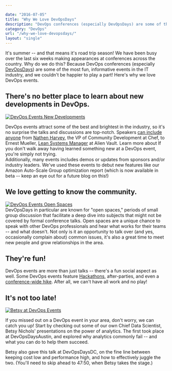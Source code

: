```yaml
---

date: "2016-07-05"
title: "Why We Love DevOpsDays"
description: "DevOps conferences (especially DevOpsDays) are some of the most fun, informative events in the IT industry, and we couldn’t be happier to play a part!"
category: "DevOps"
url: "/why-we-love-devopsdays/"
layout: "single"
---
```



It's summer -- and that means it's road trip season! We have been busy over the last six weeks making appearances at conferences across the country. Why do we do this? Because DevOps conferences (especially [DevOpsDays](https://www.devopsdays.org/)) are some of the most fun, informative events in the IT industry, and we couldn't be happier to play a part! Here's why we love DevOps events.

There's no better place to learn about new developments in DevOps.
------------------------------------------------------------------

[![DevOps Events New Developments](https://s3-us-west-2.amazonaws.com/com-netuitive-app-usw2-public/wp-content/uploads/2016/07/2016-06-25-11.14.24-1024x768.jpg)](https://s3-us-west-2.amazonaws.com/com-netuitive-app-usw2-public/wp-content/uploads/2016/07/2016-06-25-11.14.24.jpg)

DevOps events attract some of the best and brightest in the industry, so it's no surprise the talks and discussions are top-notch. Speakers [can include anyone](http://devopsdaysdc2016.busyconf.com/schedule/full/) from [Nathen Harvey](https://twitter.com/nathenharvey), the VP of Community Development at Chef, to Ernest Mueller, [Lean Systems Manager](https://twitter.com/ernestmueller) at Alien Vault. Learn more about If you don't walk away having learned something new at a DevOps event, you're simply not trying.\
Additionally, many events includes demos or updates from sponsors and/or industry leaders. We've used these events to debut new features like our Amazon Auto-Scale Group optimization report (which is now available in beta -- keep an eye out for a future blog on this!)

We love getting to know the community.
--------------------------------------

[![DevOps Events Open Spaces](https://s3-us-west-2.amazonaws.com/com-netuitive-app-usw2-public/wp-content/uploads/2016/07/openspaces.jpg)](https://s3-us-west-2.amazonaws.com/com-netuitive-app-usw2-public/wp-content/uploads/2016/07/openspaces.jpg)\
DevOpsDays in particular are known for "open spaces," periods of small group discussion that facilitate a deep dive into subjects that might not be covered by formal conference talks. Open spaces are a unique chance to speak with other DevOps professionals and hear what works for their teams -- and what doesn't. Not only is it an opportunity to talk over (and yes, occasionally complain about) common issues, it's also a great time to meet new people and grow relationships in the area.

They're fun!
------------

DevOps events are more than just talks -- there's a fun social aspect as well. Some DevOps events feature [Hackathons](http://www.devopsdaysaustin.com/#hackathon), after-parties, and even a [conference-wide hike](http://monitorama.com/#schedule).  After all, we can't have all work and no play!

It's not too late!
------------------

[![Betsy at DevOps Events](https://s3-us-west-2.amazonaws.com/com-netuitive-app-usw2-public/wp-content/uploads/2016/07/BetsyAtDevOpsDays-1024x768.jpg)](https://s3-us-west-2.amazonaws.com/com-netuitive-app-usw2-public/wp-content/uploads/2016/07/BetsyAtDevOpsDays.jpg)

If you missed out on a DevOps event in your area, don't worry, we can catch you up! Start by checking out some of our own Chief Data Scientist, Betsy Nichols' presentations on the power of analytics. The first took place at DevOpsDaysAustin, and explored why analytics commonly fail -- and what you can do to help them succeed.

Betsy also gave this talk at DevOpsDaysDC, on the fine line between keeping cost low and performance high, and how to effectively juggle the two. (You'll need to skip ahead to 47:50, when Betsy takes the stage.)
